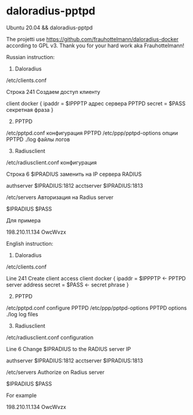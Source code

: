 # daloradius-pptpd
Ubuntu 20.04 && daloradius-pptpd

The projetti use https://github.com/frauhottelmann/daloradius-docker according to GPL v3.
Thank you for your hard work aka Frauhottelmann!

Russian instruction:

1) Daloradius

/etc/clients.conf

Строка 241
Создаем доступ клиенту 

client docker {
		ipaddr = $IPPPTP   адрес сервера PPTPD
		secret = $PASS секретная фраза
}

2) PPTPD

/etc/pptpd.conf конфигурация PPTPD
/etc/ppp/pptpd-options опции PPTPD
./log файлы логов

3) Radiusclient

/etc/radiusclient.conf конфигурация 

Строка 6
$IPRADIUS заменить на IP сервера RADIUS 

authserver $IPRADIUS:1812
acctserver $IPRADIUS:1813

/etc/servers Авторизация на Radius server

$IPRADIUS $PASS

Для примера

198.210.11.134 OwcWvzx

English instruction:

1) Daloradius

/etc/clients.conf

Line 241
Create client access 
client docker {
		ipaddr = $IPPPTP <- PPTPD server address
		secret = $PASS <- secret phrase
}

2) PPTPD

/etc/pptpd.conf configure PPTPD
/etc/ppp/pptpd-options PPTPD options
./log log files

3) Radiusclient

/etc/radiusclient.conf configuration 

Line 6
Change $IPRADIUS to the RADIUS server IP 

authserver $IPRADIUS:1812
acctserver $IPRADIUS:1813

/etc/servers Authorize on Radius server

$IPRADIUS $PASS

For example

198.210.11.134 OwcWvzx